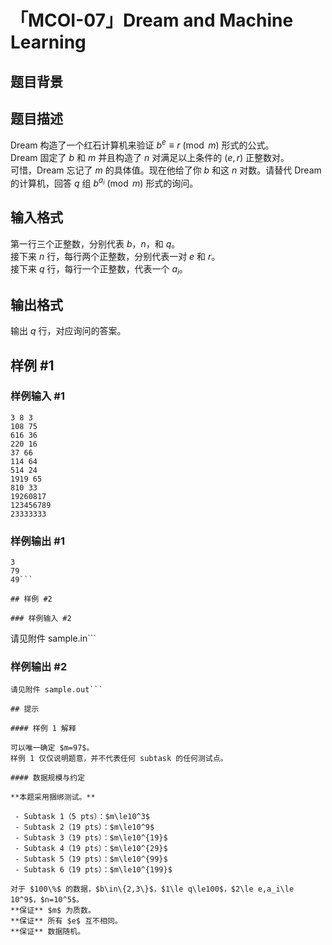 # 「MCOI-07」Dream and Machine Learning

## 题目背景



## 题目描述

Dream 构造了一个红石计算机来验证 $b^e\equiv r\pmod m$ 形式的公式。  
Dream 固定了 $b$ 和 $m$ 并且构造了 $n$ 对满足以上条件的 $(e,r)$ 正整数对。  
可惜，Dream 忘记了 $m$ 的具体值。现在他给了你 $b$ 和这 $n$ 对数。请替代 Dream 的计算机，回答 $q$ 组 $b^{a_i}\pmod m$ 形式的询问。

## 输入格式

第一行三个正整数，分别代表 $b$，$n$，和 $q$。  
接下来 $n$ 行，每行两个正整数，分别代表一对 $e$ 和 $r$。  
接下来 $q$ 行，每行一个正整数，代表一个 $a_i$。

## 输出格式

输出 $q$ 行，对应询问的答案。

## 样例 #1

### 样例输入 #1
```
3 8 3
108 75
616 36
220 16
37 66
114 64
514 24
1919 65
810 33
19260817
123456789
23333333
```

### 样例输出 #1

```
3
79
49```

## 样例 #2

### 样例输入 #2
```
请见附件 sample.in```

### 样例输出 #2

```
请见附件 sample.out```

## 提示

#### 样例 1 解释

可以唯一确定 $m=97$。  
样例 1 仅仅说明题意，并不代表任何 subtask 的任何测试点。

#### 数据规模与约定

**本题采用捆绑测试。**

 - Subtask 1（5 pts）：$m\le10^3$
 - Subtask 2（19 pts）：$m\le10^9$
 - Subtask 3（19 pts）：$m\le10^{19}$
 - Subtask 4（19 pts）：$m\le10^{29}$
 - Subtask 5（19 pts）：$m\le10^{99}$
 - Subtask 6（19 pts）：$m\le10^{199}$

对于 $100\%$ 的数据，$b\in\{2,3\}$，$1\le q\le100$，$2\le e,a_i\le 10^9$，$n=10^5$。  
**保证** $m$ 为质数。  
**保证** 所有 $e$ 互不相同。  
**保证** 数据随机。
